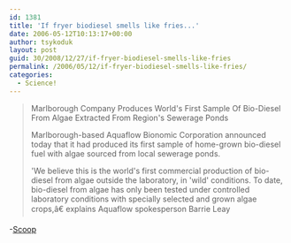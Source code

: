 ```yaml
---
id: 1381
title: 'If fryer biodiesel smells like fries...'
date: 2006-05-12T10:13:17+00:00
author: tsykoduk
layout: post
guid: 30/2008/12/27/if-fryer-biodiesel-smells-like-fries
permalink: /2006/05/12/if-fryer-biodiesel-smells-like-fries/
categories:
  - Science!
---
```

<blockquote>Marlborough Company Produces World's First Sample Of Bio-Diesel From Algae Extracted From Region's Sewerage Ponds

Marlborough-based Aquaflow Bionomic Corporation announced today that it had produced its first sample of home-grown bio-diesel fuel with algae sourced from local sewerage ponds.


'We believe this is the world's first commercial production of bio-diesel from algae outside the laboratory, in 'wild' conditions. To date, bio-diesel from algae has only been tested under controlled laboratory conditions with specially selected and grown algae crops,â€ explains Aquaflow spokesperson Barrie Leay</blockquote>


-<a href="http://www.scoop.co.nz/stories/SC0605/S00030.htm">Scoop</a>